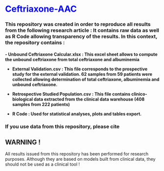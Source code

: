 
<h1 style="color: blue;">Ceftriaxone-AAC</h1> 

<h3>This repository was created in order to reproduce all results from the following research article : 
It contains raw data as well as R Code allowing transparency of the results.
In this context, the repository contains : </h3>
<h4>
  - Unbound Ceftriaxone Calcular.xlsx : This excel sheet allows to compute the unbound ceftriaxone from total ceftriaxone and albuminemia
  
  - External Validation.csv : This file corresponds to the prospective study for the external validation. 62 samples from 59 patients were collected allowing determination of total ceftriaxone, albuminemia and unbound ceftriaxone.

  - Retrospective Studied Population.csv : This file contains clinico-biological data extracted from the clinical data warehouse (408 samples from 222 patients)
    
  - R Code : Used for statistical analyses, plots and tables export.</h4>

<h3>If you use data from this repository, please cite </h3>

<h2>WARNING !</h2>
All results issued from this repository has been performed for research purposes. Although they are based on models built from clinical data, they should not be used as a clinical tool !

